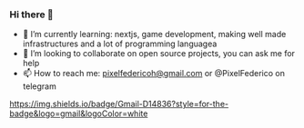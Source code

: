 ### Hi there 👋




- 🌱 I’m currently learning: nextjs, game development, making well made infrastructures and a lot of programming languagea
- 👯 I’m looking to collaborate on open source projects, you can ask me for help
- 📫 How to reach me: pixelfedericoh@gmail.com or @PixelFederico on telegram

https://img.shields.io/badge/Gmail-D14836?style=for-the-badge&logo=gmail&logoColor=white
